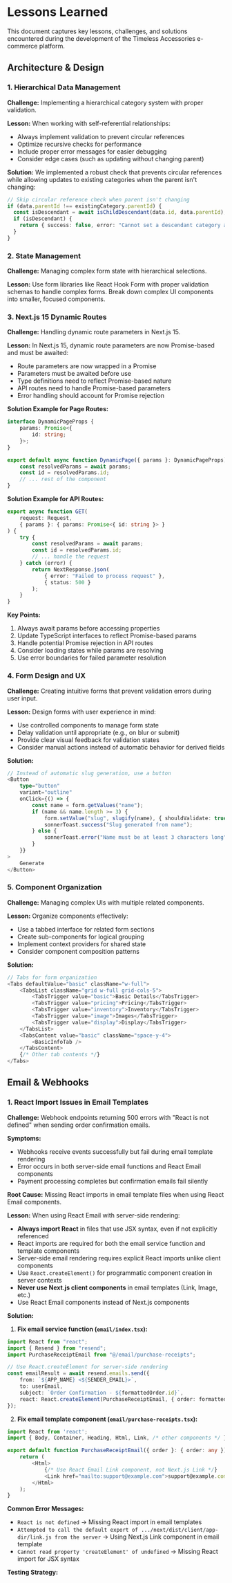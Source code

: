 # Lessons Learned

This document captures key lessons, challenges, and solutions encountered during the development of the Timeless Accessories e-commerce platform.

## Architecture & Design

### 1. Hierarchical Data Management

**Challenge:** Implementing a hierarchical category system with proper validation.

**Lesson:** When working with self-referential relationships:
- Always implement validation to prevent circular references
- Optimize recursive checks for performance
- Include proper error messages for easier debugging
- Consider edge cases (such as updating without changing parent)

**Solution:** We implemented a robust check that prevents circular references while allowing updates to existing categories when the parent isn't changing:

```typescript
// Skip circular reference check when parent isn't changing
if (data.parentId !== existingCategory.parentId) {
  const isDescendant = await isChildDescendant(data.id, data.parentId);
  if (isDescendant) {
    return { success: false, error: "Cannot set a descendant category as parent" };
  }
}
```

### 2. State Management

**Challenge:** Managing complex form state with hierarchical selections.

**Lesson:** Use form libraries like React Hook Form with proper validation schemas to handle complex forms. Break down complex UI components into smaller, focused components.

### 3. Next.js 15 Dynamic Routes

**Challenge:** Handling dynamic route parameters in Next.js 15.

**Lesson:** In Next.js 15, dynamic route parameters are now Promise-based and must be awaited:
- Route parameters are now wrapped in a Promise
- Parameters must be awaited before use
- Type definitions need to reflect Promise-based nature
- API routes need to handle Promise-based parameters
- Error handling should account for Promise rejection

**Solution Example for Page Routes:**
```typescript
interface DynamicPageProps {
    params: Promise<{
        id: string;
    }>;
}

export default async function DynamicPage({ params }: DynamicPageProps) {
    const resolvedParams = await params;
    const id = resolvedParams.id;
    // ... rest of the component
}
```

**Solution Example for API Routes:**
```typescript
export async function GET(
    request: Request,
    { params }: { params: Promise<{ id: string }> }
) {
    try {
        const resolvedParams = await params;
        const id = resolvedParams.id;
        // ... handle the request
    } catch (error) {
        return NextResponse.json(
            { error: "Failed to process request" },
            { status: 500 }
        );
    }
}
```

**Key Points:**
1. Always await params before accessing properties
2. Update TypeScript interfaces to reflect Promise-based params
3. Handle potential Promise rejection in API routes
4. Consider loading states while params are resolving
5. Use error boundaries for failed parameter resolution

### 4. Form Design and UX

**Challenge:** Creating intuitive forms that prevent validation errors during user input.

**Lesson:** Design forms with user experience in mind:
- Use controlled components to manage form state
- Delay validation until appropriate (e.g., on blur or submit)
- Provide clear visual feedback for validation states
- Consider manual actions instead of automatic behavior for derived fields

**Solution:**
```typescript
// Instead of automatic slug generation, use a button
<Button 
    type="button" 
    variant="outline" 
    onClick={() => {
        const name = form.getValues("name");
        if (name && name.length >= 3) {
            form.setValue("slug", slugify(name), { shouldValidate: true });
            sonnerToast.success("Slug generated from name");
        } else {
            sonnerToast.error("Name must be at least 3 characters long");
        }
    }}
>
    Generate
</Button>
```

### 5. Component Organization

**Challenge:** Managing complex UIs with multiple related components.

**Lesson:** Organize components effectively:
- Use a tabbed interface for related form sections
- Create sub-components for logical grouping
- Implement context providers for shared state
- Consider component composition patterns

**Solution:**
```typescript
// Tabs for form organization
<Tabs defaultValue="basic" className="w-full">
    <TabsList className="grid w-full grid-cols-5">
        <TabsTrigger value="basic">Basic Details</TabsTrigger>
        <TabsTrigger value="pricing">Pricing</TabsTrigger>
        <TabsTrigger value="inventory">Inventory</TabsTrigger>
        <TabsTrigger value="image">Images</TabsTrigger>
        <TabsTrigger value="display">Display</TabsTrigger>
    </TabsList>
    <TabsContent value="basic" className="space-y-4">
        <BasicInfoTab />
    </TabsContent>
    {/* Other tab contents */}
</Tabs>
```

## Email & Webhooks

### 1. React Import Issues in Email Templates

**Challenge:** Webhook endpoints returning 500 errors with "React is not defined" when sending order confirmation emails.

**Symptoms:**
- Webhooks receive events successfully but fail during email template rendering
- Error occurs in both server-side email functions and React Email components
- Payment processing completes but confirmation emails fail silently

**Root Cause:** Missing React imports in email template files when using React Email components.

**Lesson:** When using React Email with server-side rendering:
- **Always import React** in files that use JSX syntax, even if not explicitly referenced
- React imports are required for both the email service function and template components
- Server-side email rendering requires explicit React imports unlike client components
- Use `React.createElement()` for programmatic component creation in server contexts
- **Never use Next.js client components** in email templates (Link, Image, etc.)
- Use React Email components instead of Next.js components

**Solution:**

1. **Fix email service function (`email/index.tsx`):**
```typescript
import React from "react";
import { Resend } from "resend";
import PurchaseReceiptEmail from "@/email/purchase-receipts";

// Use React.createElement for server-side rendering
const emailResult = await resend.emails.send({
    from: `${APP_NAME} <${SENDER_EMAIL}>`,
    to: userEmail,
    subject: `Order Confirmation - ${formattedOrder.id}`,
    react: React.createElement(PurchaseReceiptEmail, { order: formattedOrder }),
});
```

2. **Fix email template component (`email/purchase-receipts.tsx`):**
```typescript
import React from 'react';
import { Body, Container, Heading, Html, Link, /* other components */ } from '@react-email/components';

export default function PurchaseReceiptEmail({ order }: { order: any }) {
    return (
        <Html>
            {/* Use React Email Link component, not Next.js Link */}
            <Link href="mailto:support@example.com">support@example.com</Link>
        </Html>
    );
}
```

**Common Error Messages:**
- `React is not defined` → Missing React import in email templates
- `Attempted to call the default export of .../next/dist/client/app-dir/link.js from the server` → Using Next.js Link component in email template
- `Cannot read property 'createElement' of undefined` → Missing React import for JSX syntax

**Testing Strategy:**
